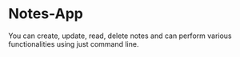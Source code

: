 # Notes-App
You can create, update, read, delete notes and can perform various functionalities using just command line.
